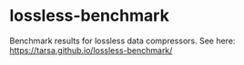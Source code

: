 # lossless-benchmark
Benchmark results for lossless data compressors.
See here: https://tarsa.github.io/lossless-benchmark/
